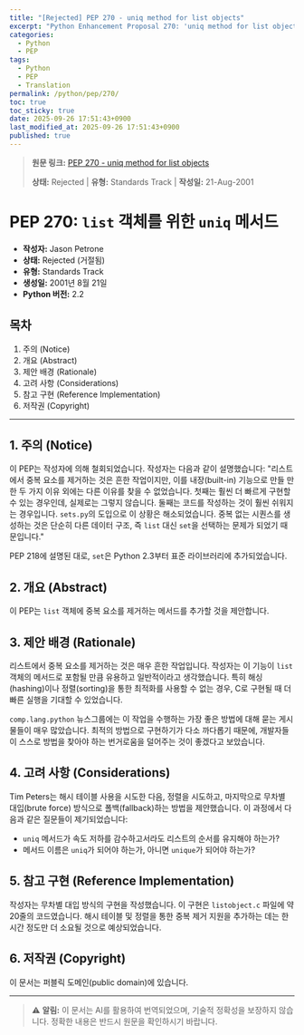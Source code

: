 ```yaml
---
title: "[Rejected] PEP 270 - uniq method for list objects"
excerpt: "Python Enhancement Proposal 270: 'uniq method for list objects'에 대한 한국어 번역입니다."
categories:
  - Python
  - PEP
tags:
  - Python
  - PEP
  - Translation
permalink: /python/pep/270/
toc: true
toc_sticky: true
date: 2025-09-26 17:51:43+0900
last_modified_at: 2025-09-26 17:51:43+0900
published: true
---
```

> **원문 링크:** [PEP 270 - uniq method for list objects](https://peps.python.org/pep-0270/)
>
> **상태:** Rejected | **유형:** Standards Track | **작성일:** 21-Aug-2001


# PEP 270: `list` 객체를 위한 `uniq` 메서드

*   **작성자:** Jason Petrone
*   **상태:** Rejected (거절됨)
*   **유형:** Standards Track
*   **생성일:** 2001년 8월 21일
*   **Python 버전:** 2.2

## 목차
1.  주의 (Notice)
2.  개요 (Abstract)
3.  제안 배경 (Rationale)
4.  고려 사항 (Considerations)
5.  참고 구현 (Reference Implementation)
6.  저작권 (Copyright)

---

## 1. 주의 (Notice)

이 PEP는 작성자에 의해 철회되었습니다. 작성자는 다음과 같이 설명했습니다:
"리스트에서 중복 요소를 제거하는 것은 흔한 작업이지만, 이를 내장(built-in) 기능으로 만들 만한 두 가지 이유 외에는 다른 이유를 찾을 수 없었습니다. 첫째는 훨씬 더 빠르게 구현할 수 있는 경우인데, 실제로는 그렇지 않습니다. 둘째는 코드를 작성하는 것이 훨씬 쉬워지는 경우입니다. `sets.py`의 도입으로 이 상황은 해소되었습니다. 중복 없는 시퀀스를 생성하는 것은 단순히 다른 데이터 구조, 즉 `list` 대신 `set`을 선택하는 문제가 되었기 때문입니다."

PEP 218에 설명된 대로, `set`은 Python 2.3부터 표준 라이브러리에 추가되었습니다.

## 2. 개요 (Abstract)

이 PEP는 `list` 객체에 중복 요소를 제거하는 메서드를 추가할 것을 제안합니다.

## 3. 제안 배경 (Rationale)

리스트에서 중복 요소를 제거하는 것은 매우 흔한 작업입니다. 작성자는 이 기능이 `list` 객체의 메서드로 포함될 만큼 유용하고 일반적이라고 생각했습니다. 특히 해싱(hashing)이나 정렬(sorting)을 통한 최적화를 사용할 수 없는 경우, C로 구현될 때 더 빠른 실행을 기대할 수 있었습니다.

`comp.lang.python` 뉴스그룹에는 이 작업을 수행하는 가장 좋은 방법에 대해 묻는 게시물들이 매우 많았습니다. 최적의 방법으로 구현하기가 다소 까다롭기 때문에, 개발자들이 스스로 방법을 찾아야 하는 번거로움을 덜어주는 것이 좋겠다고 보았습니다.

## 4. 고려 사항 (Considerations)

Tim Peters는 해시 테이블 사용을 시도한 다음, 정렬을 시도하고, 마지막으로 무차별 대입(brute force) 방식으로 폴백(fallback)하는 방법을 제안했습니다. 이 과정에서 다음과 같은 질문들이 제기되었습니다:
*   `uniq` 메서드가 속도 저하를 감수하고서라도 리스트의 순서를 유지해야 하는가?
*   메서드 이름은 `uniq`가 되어야 하는가, 아니면 `unique`가 되어야 하는가?

## 5. 참고 구현 (Reference Implementation)

작성자는 무차별 대입 방식의 구현을 작성했습니다. 이 구현은 `listobject.c` 파일에 약 20줄의 코드였습니다. 해시 테이블 및 정렬을 통한 중복 제거 지원을 추가하는 데는 한 시간 정도만 더 소요될 것으로 예상되었습니다.

## 6. 저작권 (Copyright)

이 문서는 퍼블릭 도메인(public domain)에 있습니다.

---

> ⚠️ **알림:** 이 문서는 AI를 활용하여 번역되었으며, 기술적 정확성을 보장하지 않습니다. 정확한 내용은 반드시 원문을 확인하시기 바랍니다.